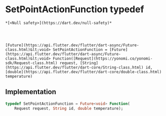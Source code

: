 


# SetPointActionFunction typedef






    *[<Null safety>](https://dart.dev/null-safety)*




    [Future](https://api.flutter.dev/flutter/dart-async/Future-class.html)&lt;void> SetPointActionFunction = [Future](https://api.flutter.dev/flutter/dart-async/Future-class.html)&lt;void> Function([Request](https://yonomi.co/yonomi-sdk/Request-class.html) request, [String](https://api.flutter.dev/flutter/dart-core/String-class.html) id, [double](https://api.flutter.dev/flutter/dart-core/double-class.html) temperature)






## Implementation

```dart
typedef SetPointActionFunction = Future<void> Function(
    Request request, String id, double temperature);
```






